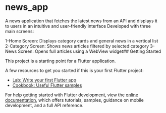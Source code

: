# news_app

A news application that fetches the latest news from an API and displays it to users in an intuitive and user-friendly 
interface
Developed with three main screens:

1-Home Screen: Displays category cards and general news in a vertical list
2-Category Screen: Shows news articles filtered by selected category
3-News Screen: Opens full articles using a WebView widget## Getting Started

This project is a starting point for a Flutter application.

A few resources to get you started if this is your first Flutter project:

- [Lab: Write your first Flutter app](https://docs.flutter.dev/get-started/codelab)
- [Cookbook: Useful Flutter samples](https://docs.flutter.dev/cookbook)

For help getting started with Flutter development, view the
[online documentation](https://docs.flutter.dev/), which offers tutorials,
samples, guidance on mobile development, and a full API reference.
